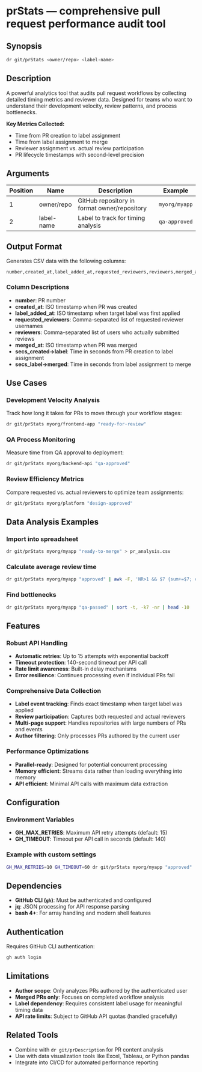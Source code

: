 # prStats — comprehensive pull request performance audit tool

## Synopsis

```bash
dr git/prStats <owner/repo> <label-name>
```

## Description

A powerful analytics tool that audits pull request workflows by collecting detailed timing metrics and reviewer data. Designed for teams who want to understand their development velocity, review patterns, and process bottlenecks.

**Key Metrics Collected:**

- Time from PR creation to label assignment
- Time from label assignment to merge
- Reviewer assignment vs. actual review participation
- PR lifecycle timestamps with second-level precision

## Arguments

| Position | Name       | Description                                  | Example       |
| -------- | ---------- | -------------------------------------------- | ------------- |
| 1        | owner/repo | GitHub repository in format owner/repository | `myorg/myapp` |
| 2        | label-name | Label to track for timing analysis           | `qa-approved` |

## Output Format

Generates CSV data with the following columns:

```csv
number,created_at,label_added_at,requested_reviewers,reviewers,merged_at,secs_created→label,secs_label→merged
```

### Column Descriptions

- **number**: PR number
- **created_at**: ISO timestamp when PR was created
- **label_added_at**: ISO timestamp when target label was first applied
- **requested_reviewers**: Comma-separated list of requested reviewer usernames
- **reviewers**: Comma-separated list of users who actually submitted reviews
- **merged_at**: ISO timestamp when PR was merged
- **secs_created→label**: Time in seconds from PR creation to label assignment
- **secs_label→merged**: Time in seconds from label assignment to merge

## Use Cases

### Development Velocity Analysis

Track how long it takes for PRs to move through your workflow stages:

```bash
dr git/prStats myorg/frontend-app "ready-for-review"
```

### QA Process Monitoring

Measure time from QA approval to deployment:

```bash
dr git/prStats myorg/backend-api "qa-approved"
```

### Review Efficiency Metrics

Compare requested vs. actual reviewers to optimize team assignments:

```bash
dr git/prStats myorg/platform "design-approved"
```

## Data Analysis Examples

### Import into spreadsheet

```bash
dr git/prStats myorg/myapp "ready-to-merge" > pr_analysis.csv
```

### Calculate average review time

```bash
dr git/prStats myorg/myapp "approved" | awk -F, 'NR>1 && $7 {sum+=$7; count++} END {print "Average review time:", sum/count/3600, "hours"}'
```

### Find bottlenecks

```bash
dr git/prStats myorg/myapp "qa-passed" | sort -t, -k7 -nr | head -10
```

## Features

### Robust API Handling

- **Automatic retries**: Up to 15 attempts with exponential backoff
- **Timeout protection**: 140-second timeout per API call
- **Rate limit awareness**: Built-in delay mechanisms
- **Error resilience**: Continues processing even if individual PRs fail

### Comprehensive Data Collection

- **Label event tracking**: Finds exact timestamp when target label was applied
- **Review participation**: Captures both requested and actual reviewers
- **Multi-page support**: Handles repositories with large numbers of PRs and events
- **Author filtering**: Only processes PRs authored by the current user

### Performance Optimizations

- **Parallel-ready**: Designed for potential concurrent processing
- **Memory efficient**: Streams data rather than loading everything into memory
- **API efficient**: Minimal API calls with maximum data extraction

## Configuration

### Environment Variables

- **GH_MAX_RETRIES**: Maximum API retry attempts (default: 15)
- **GH_TIMEOUT**: Timeout per API call in seconds (default: 140)

### Example with custom settings

```bash
GH_MAX_RETRIES=10 GH_TIMEOUT=60 dr git/prStats myorg/myapp "approved"
```

## Dependencies

- **GitHub CLI (`gh`)**: Must be authenticated and configured
- **jq**: JSON processing for API response parsing
- **bash 4+**: For array handling and modern shell features

## Authentication

Requires GitHub CLI authentication:

```bash
gh auth login
```

## Limitations

- **Author scope**: Only analyzes PRs authored by the authenticated user
- **Merged PRs only**: Focuses on completed workflow analysis
- **Label dependency**: Requires consistent label usage for meaningful timing data
- **API rate limits**: Subject to GitHub API quotas (handled gracefully)

## Related Tools

- Combine with `dr git/prDescription` for PR content analysis
- Use with data visualization tools like Excel, Tableau, or Python pandas
- Integrate into CI/CD for automated performance reporting

